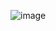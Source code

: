 ![image](https://user-images.githubusercontent.com/112189073/236212141-ea2b9ec5-0a78-4e5a-bb3f-aab5f9c92177.png)
